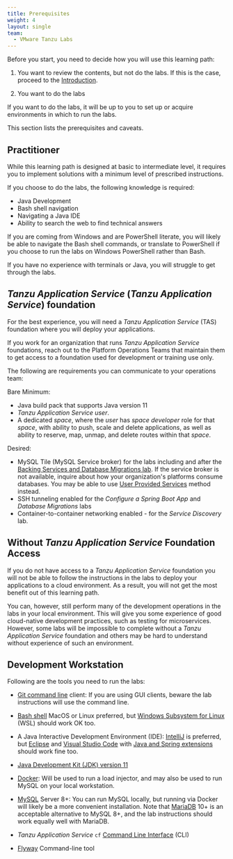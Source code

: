 ```yaml
---
title: Prerequisites
weight: 4
layout: single
team:
  - VMware Tanzu Labs
---
```


Before you start,
you need to decide how you will use this learning path:

1.  You want to review the contents,
    but not do the labs.
    If this is the case,
    proceed to the
    [Introduction](../intro/).

1.  You want to do the labs

If you want to do the labs,
it will be up to you to set up or acquire environments in which to
run the labs.

This section lists the prerequisites and caveats.

## Practitioner

While this learning path is designed at basic to intermediate level,
it requires you to implement solutions with a minimum level of
prescribed instructions.

If you choose to do the labs,
the following knowledge is required:

- Java Development
- Bash shell navigation
- Navigating a Java IDE
- Ability to search the web to find technical answers

If you are coming from Windows and are PowerShell literate,
you will likely be able to navigate the Bash shell commands,
or translate to PowerShell if you choose to run the labs on Windows
PowerShell rather than Bash.

If you have no experience with terminals or Java,
you will struggle to get through the labs.

## *Tanzu Application Service* (*Tanzu Application Service*) foundation

For the best experience, you will need a
*Tanzu Application Service* (TAS) foundation where you will deploy your
applications.

If you work for an organization that runs *Tanzu Application Service*
foundations,
reach out to the Platform Operations Teams that maintain them to get
access to a foundation used for development or training use only.

The following are requirements you can communicate to your operations
team:

Bare Minimum:

-   Java build pack that supports Java version 11
-   *Tanzu Application Service* *user*.
-   A dedicated *space*,
    where the *user* has *space developer* role for that *space*,
    with ability to push, scale and delete applications,
    as well as ability to reserve, map, unmap, and delete routes within
    that *space*.

Desired:

-   MySQL Tile (MySQL Service broker) for the labs including and after
    the [Backing Services and Database Migrations lab](../database-migrations/).
    If the service broker is not available,
    inquire about how your organization's platforms consume databases.
    You may be able to use
    [User Provided Services](https://docs.cloudfoundry.org/devguide/services/user-provided.html)
    method instead.
-   SSH tunneling enabled for the *Configure a Spring Boot App* and
    *Database Migrations* labs
-   Container-to-container networking enabled - for the
    *Service Discovery* lab.

## Without *Tanzu Application Service* Foundation Access

If you do not have access to a *Tanzu Application Service* foundation
you will not be able to follow the instructions in the labs to deploy
your applications to a cloud environment.
As a result, you will not get the most benefit out of this learning
path.

You can, however, still perform many of the development operations in
the labs in your local environment.
This will give you some experience of good cloud-native development
practices, such as testing for microservices.
However, some labs will be impossible to complete without a
*Tanzu Application Service* foundation and others may be hard to
understand without experience of such an environment.

## Development Workstation

Following are the tools you need to run the labs:

-   [Git command line](https://git-scm.com/) client:
    If you are using GUI clients,
    beware the lab instructions will use the command line.

-   [Bash shell](https://www.gnu.org/software/bash/)
    MacOS or Linux preferred,
    but [Windows Subsystem for Linux](https://docs.microsoft.com/en-us/windows/wsl/install) (WSL) should work OK too.

-   A Java Interactive Development Environment (IDE):
    [IntelliJ](https://www.jetbrains.com/idea/) is preferred, but [Eclipse](https://www.eclipse.org/) and [Visual Studio Code](https://code.visualstudio.com/) with
    [Java and Spring extensions](https://code.visualstudio.com/docs/java/extensions) should work fine too.

-   [Java Development Kit (JDK) version 11](https://jdk.java.net/11/)

-   [Docker](https://www.docker.com/):
    Will be used to run a load injector,
    and may also be used to run MySQL on your local workstation.

-   [MySQL](https://dev.mysql.com/) Server 8+:
    You can run MySQL locally,
    but running via Docker will likely be a more convenient installation.
    Note that [MariaDB](https://mariadb.org/) 10+ is an acceptable alternative to MySQL 8+, and
    the lab instructions should work equally well with MariaDB.

-   *Tanzu Application Service* `cf` [Command Line Interface](https://docs.cloudfoundry.org/cf-cli/install-go-cli.html) (CLI) 

-   [Flyway](https://flywaydb.org/documentation/usage/commandline/) Command-line tool
